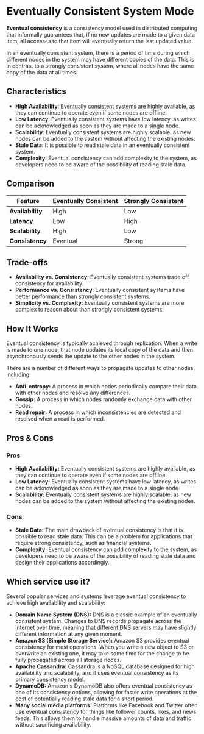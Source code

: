 # Eventually Consistent System Mode



**Eventual consistency** is a consistency model used in distributed computing that informally guarantees that, if no new updates are made to a given data item, all accesses to that item will eventually return the last updated value.

In an eventually consistent system, there is a period of time during which different nodes in the system may have different copies of the data. This is in contrast to a strongly consistent system, where all nodes have the same copy of the data at all times.

## Characteristics

- **High Availability**: Eventually consistent systems are highly available, as they can continue to operate even if some nodes are offline.
- **Low Latency**: Eventually consistent systems have low latency, as writes can be acknowledged as soon as they are made to a single node.
- **Scalability**: Eventually consistent systems are highly scalable, as new nodes can be added to the system without affecting the existing nodes.
- **Stale Data**: It is possible to read stale data in an eventually consistent system.
- **Complexity**: Eventual consistency can add complexity to the system, as developers need to be aware of the possibility of reading stale data.

## Comparison

| Feature | Eventually Consistent | Strongly Consistent |
|---|---|---|
| **Availability** | High | Low |
| **Latency** | Low | High |
| **Scalability** | High | Low |
| **Consistency** | Eventual | Strong |

## Trade-offs

- **Availability vs. Consistency**: Eventually consistent systems trade off consistency for availability.
- **Performance vs. Consistency**: Eventually consistent systems have better performance than strongly consistent systems.
- **Simplicity vs. Complexity**: Eventually consistent systems are more complex to reason about than strongly consistent systems.

## How It Works

Eventual consistency is typically achieved through replication. When a write is made to one node, that node updates its local copy of the data and then asynchronously sends the update to the other nodes in the system.

There are a number of different ways to propagate updates to other nodes, including:

-   **Anti-entropy:** A process in which nodes periodically compare their data with other nodes and resolve any differences.
-   **Gossip:** A process in which nodes randomly exchange data with other nodes.
-   **Read repair:** A process in which inconsistencies are detected and resolved when a read is performed.

## Pros & Cons

### Pros

-   **High Availability:** Eventually consistent systems are highly available, as they can continue to operate even if some nodes are offline.
-   **Low Latency:** Eventually consistent systems have low latency, as writes can be acknowledged as soon as they are made to a single node.
-   **Scalability:** Eventually consistent systems are highly scalable, as new nodes can be added to the system without affecting the existing nodes.

### Cons

-   **Stale Data:** The main drawback of eventual consistency is that it is possible to read stale data. This can be a problem for applications that require strong consistency, such as financial systems.
-   **Complexity:** Eventual consistency can add complexity to the system, as developers need to be aware of the possibility of reading stale data and design their applications accordingly.

## Which service use it?

Several popular services and systems leverage eventual consistency to achieve high availability and scalability:

-   **Domain Name System (DNS):** DNS is a classic example of an eventually consistent system. Changes to DNS records propagate across the internet over time, meaning that different DNS servers may have slightly different information at any given moment.
-   **Amazon S3 (Simple Storage Service):** Amazon S3 provides eventual consistency for most operations. When you write a new object to S3 or overwrite an existing one, it may take some time for the change to be fully propagated across all storage nodes.
-   **Apache Cassandra:** Cassandra is a NoSQL database designed for high availability and scalability, and it uses eventual consistency as its primary consistency model.
-   **DynamoDB:** Amazon's DynamoDB also offers eventual consistency as one of its consistency options, allowing for faster write operations at the cost of potentially reading stale data for a short period.
-   **Many social media platforms:** Platforms like Facebook and Twitter often use eventual consistency for things like follower counts, likes, and news feeds. This allows them to handle massive amounts of data and traffic without sacrificing availability.
